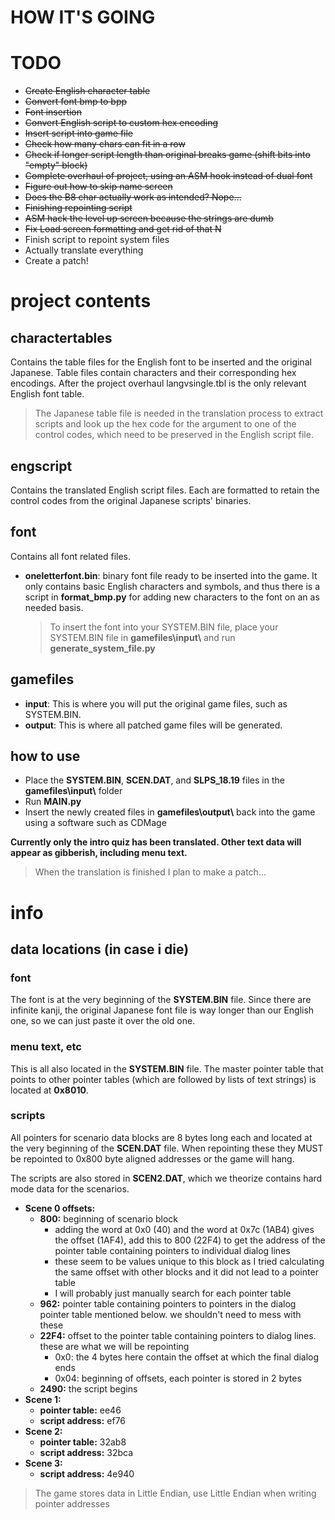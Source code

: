 # HOW IT'S GOING


# TODO

- ~~Create English character table~~
- ~~Convert font bmp to bpp~~
- ~~Font insertion~~
- ~~Convert English script to custom hex encoding~~
- ~~Insert script into game file~~
- ~~Check how many chars can fit in a row~~
- ~~Check if longer script length than original breaks game (shift bits into "empty" block)~~
- ~~Complete overhaul of project, using an ASM hook instead of dual font~~
- ~~Figure out how to skip name screen~~
- ~~Does the B8 char actually work as intended? Nope...~~
- ~~Finishing repointing script~~
- ~~ASM hack the level up screen because the strings are dumb~~
- ~~Fix Load screen formatting and get rid of that N~~
- Finish script to repoint system files
- Actually translate everything
- Create a patch!

# project contents


## charactertables

Contains the table files for the English font to be inserted and the original Japanese. Table files contain characters and their corresponding hex encodings. 
After the project overhaul langvsingle.tbl is the only relevant English font table.
>The Japanese table file is needed in the translation process to extract scripts and look up the hex code for the argument to one of the control codes, which need to be preserved in the English script file.

## engscript

Contains the translated English script files. Each are formatted to retain the control codes from the original Japanese scripts' binaries. 

## font

Contains all font related files. 

- **oneletterfont.bin**: binary font file ready to be inserted into the game. It only contains basic English characters and symbols, and thus there is a script in **format_bmp.py** for adding new characters to the font on an as needed basis.

  >To insert the font into your SYSTEM.BIN file, place your SYSTEM.BIN file in **gamefiles\\input\\** and run **generate_system_file.py**

## gamefiles

- **input**: This is where you will put the original game files, such as SYSTEM.BIN.
- **output**: This is where all patched game files will be generated.


## how to use

- Place the **SYSTEM.BIN**, **SCEN.DAT**, and **SLPS_18.19** files in the **gamefiles\\input\\** folder
- Run **MAIN.py**
- Insert the newly created files in **gamefiles\\output\\** back into the game using a software such as CDMage

**Currently only the intro quiz has been translated. Other text data will appear as gibberish, including menu text.**

>When the translation is finished I plan to make a patch...
# info

## data locations (in case i die)

### font
The font is at the very beginning of the **SYSTEM.BIN** file. Since there are infinite kanji, the original Japanese font file is way longer than our English one, so we can just paste it over the old one.

### menu text, etc
This is all also located in the **SYSTEM.BIN** file. The master pointer table that points to other pointer tables (which are followed by lists of text strings) is located at **0x8010**.

### scripts
All pointers for scenario data blocks are 8 bytes long each and located at the very beginning of the **SCEN.DAT** file. When repointing these they MUST be repointed to 0x800 byte aligned addresses or the game will hang.

The scripts are also stored in **SCEN2.DAT**, which we theorize contains hard mode data for the scenarios.  

- **Scene 0 offsets:**
  - **800:** beginning of scenario block
    - adding the word at 0x0 (40) and the word at 0x7c (1AB4) gives the offset (1AF4), add this to 800 (22F4) to get the address of the pointer table containing pointers to individual dialog lines
    - these seem to be values unique to this block as I tried calculating the same offset with other blocks and it did not lead to a pointer table
    - I will probably just manually search for each pointer table
  - **962:** pointer table containing pointers to pointers in the dialog pointer table mentioned below. we shouldn't need to mess with these
  - **22F4:** offset to the pointer table containing pointers to dialog lines. these are what we will be repointing
    - 0x0: the 4 bytes here contain the offset at which the final dialog ends   
    - 0x04: beginning of offsets, each pointer is stored in 2 bytes
  - **2490:** the script begins
- **Scene 1:**
    - **pointer table:** ee46
    - **script address:** ef76 
- **Scene 2:** 
    - **pointer table:** 32ab8
    - **script address:** 32bca 
- **Scene 3:** 
    - **script address:** 4e940 
> The game stores data in Little Endian, use Little Endian when writing pointer addresses
